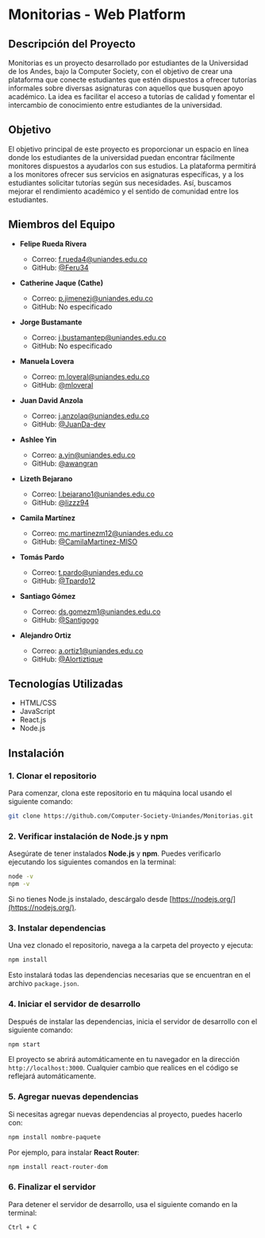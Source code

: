 # Monitorias - Web Platform

## Descripción del Proyecto

Monitorias es un proyecto desarrollado por estudiantes de la Universidad de los Andes, bajo la Computer Society, con el objetivo de crear una plataforma que conecte estudiantes que estén dispuestos a ofrecer tutorías informales sobre diversas asignaturas con aquellos que busquen apoyo académico. La idea es facilitar el acceso a tutorías de calidad y fomentar el intercambio de conocimiento entre estudiantes de la universidad.

## Objetivo

El objetivo principal de este proyecto es proporcionar un espacio en línea donde los estudiantes de la universidad puedan encontrar fácilmente monitores dispuestos a ayudarlos con sus estudios. La plataforma permitirá a los monitores ofrecer sus servicios en asignaturas específicas, y a los estudiantes solicitar tutorías según sus necesidades. Así, buscamos mejorar el rendimiento académico y el sentido de comunidad entre los estudiantes.

## Miembros del Equipo

- **Felipe Rueda Rivera**  
  - Correo: [f.rueda4@uniandes.edu.co](mailto:m.loveral@uniandes.edu.co)  
  - GitHub: [@Feru34](https://github.com/feru34)

- **Catherine Jaque (Cathe)**  
  - Correo: [p.jimenezj@uniandes.edu.co](mailto:p.jimenezj@uniandes.edu.co)  
  - GitHub: No especificado

- **Jorge Bustamante**  
  - Correo: [j.bustamantep@uniandes.edu.co](mailto:j.bustamantep@uniandes.edu.co)  
  - GitHub: No especificado

- **Manuela Lovera**  
  - Correo: [m.loveral@uniandes.edu.co](mailto:m.loveral@uniandes.edu.co)  
  - GitHub: [@mloveral](https://github.com/mloveral)

- **Juan David Anzola**  
  - Correo: [j.anzolaq@uniandes.edu.co](mailto:j.anzolaq@uniandes.edu.co)  
  - GitHub: [@JuanDa-dev](https://github.com/JuanDa-dev)

- **Ashlee Yin**  
  - Correo: [a.yin@uniandes.edu.co](mailto:a.yin@uniandes.edu.co)  
  - GitHub: [@awangran](https://github.com/awangran)

- **Lizeth Bejarano**  
  - Correo: [l.bejarano1@uniandes.edu.co](mailto:l.bejarano1@uniandes.edu.co)  
  - GitHub: [@lizzz94](https://github.com/lizzz94)

- **Camila Martínez**  
  - Correo: [mc.martinezm12@uniandes.edu.co](mailto:mc.martinezm12@uniandes.edu.co)  
  - GitHub: [@CamilaMartinez-MISO](https://github.com/CamilaMartinez-MISO)

- **Tomás Pardo**  
  - Correo: [t.pardo@uniandes.edu.co](mailto:t.pardo@uniandes.edu.co)  
  - GitHub: [@Tpardo12](https://github.com/Tpardo12)

- **Santiago Gómez**  
  - Correo: [ds.gomezm1@uniandes.edu.co](mailto:ds.gomezm1@uniandes.edu.co)  
  - GitHub: [@Santigogo](https://github.com/Santigogo)
    
- **Alejandro Ortiz**  
  - Correo: [a.ortiz1@uniandes.edu.co](mailto:a.ortiz1@uniandes.edu.co)  
  - GitHub: [@Alortiztique](https://github.com/Alortiztique)



## Tecnologías Utilizadas

- HTML/CSS
- JavaScript
- React.js
- Node.js


## Instalación

### 1. Clonar el repositorio

Para comenzar, clona este repositorio en tu máquina local usando el siguiente comando:

```bash
git clone https://github.com/Computer-Society-Uniandes/Monitorias.git
```

### 2. Verificar instalación de Node.js y npm

Asegúrate de tener instalados **Node.js** y **npm**. Puedes verificarlo ejecutando los siguientes comandos en la terminal:

```bash
node -v
npm -v
```

Si no tienes Node.js instalado, descárgalo desde [https://nodejs.org/](https://nodejs.org/).

### 3. Instalar dependencias

Una vez clonado el repositorio, navega a la carpeta del proyecto y ejecuta:

```bash
npm install
```

Esto instalará todas las dependencias necesarias que se encuentran en el archivo `package.json`.

### 4. Iniciar el servidor de desarrollo

Después de instalar las dependencias, inicia el servidor de desarrollo con el siguiente comando:

```bash
npm start
```

El proyecto se abrirá automáticamente en tu navegador en la dirección `http://localhost:3000`. Cualquier cambio que realices en el código se reflejará automáticamente.

### 5. Agregar nuevas dependencias

Si necesitas agregar nuevas dependencias al proyecto, puedes hacerlo con:

```bash
npm install nombre-paquete
```

Por ejemplo, para instalar **React Router**:

```bash
npm install react-router-dom
```

### 6. Finalizar el servidor

Para detener el servidor de desarrollo, usa el siguiente comando en la terminal:

```bash
Ctrl + C
```

